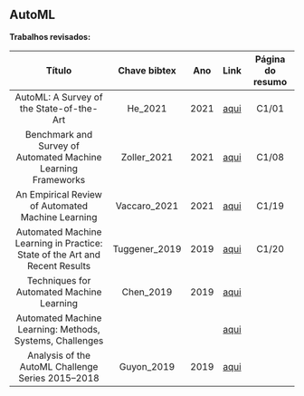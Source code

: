 ## AutoML

**Trabalhos revisados:**


| Título | Chave bibtex | Ano | Link | Página do resumo |
|:------:|:-------:|:---:|:----:|:----------------:|
|AutoML: A Survey of the State-of-the-Art|He_2021|2021|[aqui](https://arxiv.org/abs/1908.00709)|C1/01|
|Benchmark and Survey of Automated Machine Learning Frameworks|Zoller_2021|2021|[aqui](https://arxiv.org/abs/1904.12054)|C1/08|
|An Empirical Review of Automated Machine Learning|Vaccaro_2021|2021|[aqui](https://www.mdpi.com/2073-431X/10/1/11)|C1/19|
|Automated Machine Learning in Practice: State of the Art and Recent Results|Tuggener_2019|2019|[aqui](http://arxiv.org/abs/1907.08392)|C1/20|
|Techniques for Automated Machine Learning|Chen_2019|2019|[aqui](https://arxiv.org/abs/1907.08908)|        |
|Automated Machine Learning: Methods, Systems, Challenges|||[aqui](https://link.springer.com/book/10.1007/978-3-030-05318-5)|        |
|Analysis of the AutoML Challenge Series 2015–2018|Guyon_2019|2019|[aqui](https://link.springer.com/chapter/10.1007/978-3-030-05318-5_10)|        |



